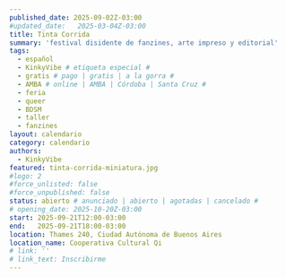 ```yaml
---
published_date: 2025-09-02Z-03:00
#updated_date:   2025-03-04Z-03:00
title: Tinta Corrida
summary: 'festival disidente de fanzines, arte impreso y editorial'
tags:
  - español
  - KinkyVibe # etiqueta especial #
  - gratis # pago | gratis | a la gorra #
  - AMBA # online | AMBA | Córdoba | Santa Cruz #
  - feria
  - queer
  - BDSM
  - taller
  - fanzines
layout: calendario
category: calendario
authors:
  - KinkyVibe
featured: tinta-corrida-miniatura.jpg
#logo: 2
#force_unlisted: false
#force_unpublished: false
status: abierto # anunciado | abierto | agotadas | cancelado #
# opening_date: 2025-10-20Z-03:00
start: 2025-09-21T12:00-03:00
end:   2025-09-21T18:00-03:00
location: Thames 240, Ciudad Autónoma de Buenos Aires
location_name: Cooperativa Cultural Qi
# link: ''
# link_text: Inscribirme
---
```

